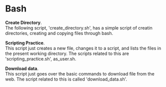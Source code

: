 # Bash

**Create Directory**.         
The following script, 'create_directory.sh', has a simple script of creatin directories, creating and copying files through bash.     

**Scripting Practice**.        
This script just creates a new file, changes it to a script, and lists the files in the present working directory. The scripts related to this are 'scripting_practice.sh', as_user.sh.         

**Download data**.        
This script just goes over the basic commands to download file from the web. The script related to this is called 'download_data.sh'.

